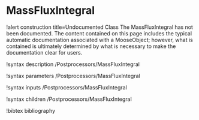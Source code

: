 <!-- MOOSE Documentation Stub: Remove this when content is added. -->

# MassFluxIntegral

!alert construction title=Undocumented Class
The MassFluxIntegral has not been documented. The content contained on this page includes the
typical automatic documentation associated with a MooseObject; however, what is contained is
ultimately determined by what is necessary to make the documentation clear for users.

!syntax description /Postprocessors/MassFluxIntegral

!syntax parameters /Postprocessors/MassFluxIntegral

!syntax inputs /Postprocessors/MassFluxIntegral

!syntax children /Postprocessors/MassFluxIntegral

!bibtex bibliography
